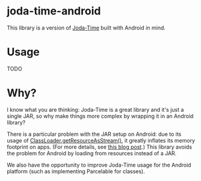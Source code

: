 joda-time-android
=================

This library is a version of [Joda-Time](https://github.com/JodaOrg/joda-time) built with Android in mind.

Usage
=====

TODO

Why?
====

I know what you are thinking: Joda-Time is a great library and it's just a single JAR, so why make things more complex by wrapping it in an Android library?

There is a particular problem with the JAR setup on Android: due to its usage of [ClassLoader.getResourceAsStream()](http://developer.android.com/reference/java/lang/ClassLoader.html#getResourceAsStream%28java.lang.String%29), it greatly inflates its memory footprint on apps.  (For more details, see [this blog post](http://daniel-codes.blogspot.com/2013/08/joda-times-memory-issue-in-android.html).)  This library avoids the problem for Android by loading from resources instead of a JAR.

We also have the opportunity to improve Joda-Time usage for the Android platform (such as implementing Parcelable for classes).